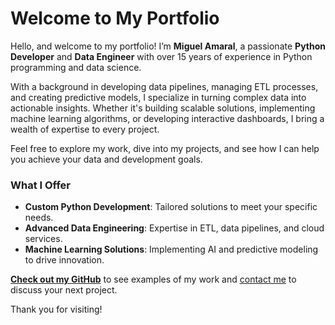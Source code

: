 # Welcome to My Portfolio

Hello, and welcome to my portfolio! I’m **Miguel Amaral**, a passionate **Python Developer** and **Data Engineer** with over 15 years of experience in Python programming and data science.

With a background in developing data pipelines, managing ETL processes, and creating predictive models, I specialize in turning complex data into actionable insights. Whether it's building scalable solutions, implementing machine learning algorithms, or developing interactive dashboards, I bring a wealth of expertise to every project.

Feel free to explore my work, dive into my projects, and see how I can help you achieve your data and development goals. 

### What I Offer

- **Custom Python Development**: Tailored solutions to meet your specific needs.
- **Advanced Data Engineering**: Expertise in ETL, data pipelines, and cloud services.
- **Machine Learning Solutions**: Implementing AI and predictive modeling to drive innovation.

**[Check out my GitHub](https://github.com/miguelzeph)** to see examples of my work and [contact me](mailto:miguel.junior.mat@hotmail.com) to discuss your next project.

Thank you for visiting!
